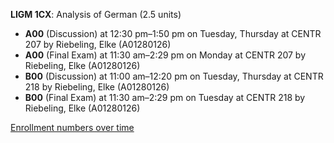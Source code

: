 **LIGM 1CX**: Analysis of German (2.5 units)

- **A00** (Discussion) at 12:30 pm–1:50 pm on Tuesday, Thursday at CENTR 207 by Riebeling, Elke (A01280126)
- **A00** (Final Exam) at 11:30 am–2:29 pm on Monday at CENTR 207 by Riebeling, Elke (A01280126)
- **B00** (Discussion) at 11:00 am–12:20 pm on Tuesday, Thursday at CENTR 218 by Riebeling, Elke (A01280126)
- **B00** (Final Exam) at 11:30 am–2:29 pm on Tuesday at CENTR 218 by Riebeling, Elke (A01280126)

[Enrollment numbers over time](./LIGM1CX.tsv)
